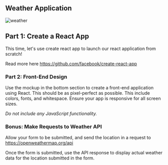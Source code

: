 ## Weather Application

![weather](https://media.git.generalassemb.ly/user/3667/files/18bfc380-06fb-11ea-9a42-49fd24f00e7f)

## Part 1: Create a React App

This time, let's use create react app to launch our react application from scratch!

Read more here https://github.com/facebook/create-react-app

### Part 2: Front-End Design

Use the mockup in the bottom section to create a front-end application using React.  This should be as pixel-perfect as possible. This include colors, fonts, and whitespace. Ensure your app is responsive for all screen sizes.

_Do not include any JavaScript functionality._

### Bonus: Make Requests to Weather API

Allow your form to be submitted, and send the location in a request to https://openweathermap.org/api

Once the form is submitted, use the API response to display actual weather data for the location submitted in the form. 
